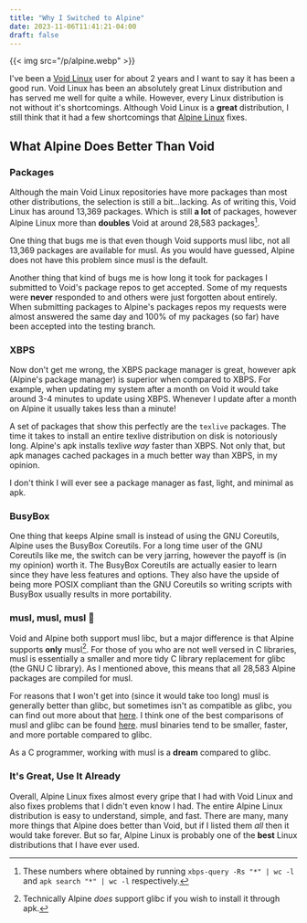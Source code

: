 ```yaml
---
title: "Why I Switched to Alpine"
date: 2023-11-06T11:41:21-04:00
draft: false
---
```


{{< img src="/p/alpine.webp" >}}

I've been a [Void Linux](https://voidlinux.org/) user for about 2 years and I want to say it has been
a good run. Void Linux has been an absolutely great Linux distribution and
has served me well for quite a while. However, every Linux distribution is not
without it's shortcomings. Although Void Linux is a **great** distribution,
I still think that it had a few shortcomings that [Alpine Linux](https://alpinelinux.org/) fixes.

## What Alpine Does Better Than Void

### Packages

Although the main Void Linux repositories have more packages than most other
distributions, the selection is still a bit...lacking. As of writing this,
Void Linux has around 13,369 packages. Which is still **a lot** of packages,
however Alpine Linux more than **doubles** Void at around 28,583 packages[^1].

One thing that bugs me is that even though Void supports musl libc, not all
13,369 packages are available for musl. As you would have guessed, Alpine does
not have this problem since musl is the default.

Another thing that kind of bugs me is how long it took for packages I
submitted to Void's package repos to get accepted. Some of my requests
were **never** responded to and others were just forgotten about entirely.
When submitting packages to Alpine's packages repos my requests were almost
answered the same day and 100% of my packages (so far) have been accepted
into the testing branch.

### XBPS

Now don't get me wrong, the XBPS package manager is great, however apk
(Alpine's package manager) is superior when compared to XBPS. For example, when updating
my system after a month on Void it would take around 3-4 minutes to update
using XBPS. Whenever I update after a month on Alpine it usually takes
less than a minute!

A set of packages that show this perfectly are the `texlive` packages. The
time it takes to install an entire texlive distribution on disk is
notoriously long. Alpine's apk installs texlive *way* faster than XBPS.
Not only that, but apk manages cached packages in a much better way than
XBPS, in my opinion.

I don't think I will ever see a package manager as fast, light, and minimal
as apk.

### BusyBox

One thing that keeps Alpine small is instead of using the GNU Coreutils,
Alpine uses the BusyBox Coreutils. For a long time user of the GNU Coreutils
like me, the switch can be very jarring, however the payoff is (in my opinion)
worth it. The BusyBox Coreutils are actually easier to learn since they have
less features and options. They also have the upside of being more POSIX
compliant than the GNU Coreutils so writing scripts with BusyBox usually
results in more portability.

### musl, musl, musl 🐚

Void and Alpine both support musl libc, but a major difference is that Alpine
supports **only** musl[^2]. For those of you who are not well versed in C
libraries, musl is essentially a smaller and more tidy C library replacement
for glibc (the GNU C library). As I mentioned above, this means that all
28,583 Alpine packages are compiled for musl.

For reasons that I won't get into (since it would take too long) musl is
generally better than glibc, but sometimes isn't as compatible as glibc,
you can find out more about that [here](https://wiki.musl-libc.org/functional-differences-from-glibc.html).
I think one of the best comparisons of musl and glibc can be found
[here](https://www.etalabs.net/compare_libcs.html). musl binaries tend to
be smaller, faster, and more portable compared to glibc.

As a C programmer, working with musl is a **dream** compared to glibc.

### It's Great, Use It Already

Overall, Alpine Linux fixes almost every gripe that I had with Void Linux
and also fixes problems that I didn't even know I had. The entire Alpine
Linux distribution is easy to understand, simple, and fast.
There are many, many
more things that Alpine does better than Void, but if I listed them *all*
then it would take forever. But so far, Alpine Linux is probably one of the
**best** Linux distributions that I have ever used.

[^1]: These numbers where obtained by running `xbps-query -Rs "*" | wc -l`
and `apk search "*" | wc -l` respectively.

[^2]: Technically Alpine *does* support glibc if you wish to install it
through apk.
